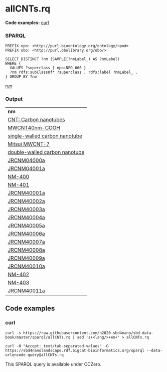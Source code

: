 # allCNTs.rq

**Code examples:** [curl](#curl)

### SPARQL

```sparql
PREFIX npo: <http://purl.bioontology.org/ontology/npo#>
PREFIX obo: <http://purl.obolibrary.org/obo/>

SELECT DISTINCT ?nm (SAMPLE(?nmLabel_) AS ?nmLabel)
WHERE {
  VALUES ?superclass { npo:NPO_606 }
  ?nm rdfs:subClassOf* ?superclass ; rdfs:label ?nmLabel_ .
} GROUP BY ?nm
```

[run](https://sbd4nanolandscape.rdf.bigcat-bioinformatics.org/?q=PREFIX%20npo%3A%20%3Chttp%3A%2F%2Fpurl.bioontology.org%2Fontology%2Fnpo%23%3E%0APREFIX%20obo%3A%20%3Chttp%3A%2F%2Fpurl.obolibrary.org%2Fobo%2F%3E%0A%0ASELECT%20DISTINCT%20%3Fnm%20%28SAMPLE%28%3FnmLabel_%29%20AS%20%3FnmLabel%29%0AWHERE%20%7B%0A%20%20VALUES%20%3Fsuperclass%20%7B%20npo%3ANPO_606%20%7D%0A%20%20%3Fnm%20rdfs%3AsubClassOf*%20%3Fsuperclass%20%3B%20rdfs%3Alabel%20%3FnmLabel_%20.%0A%7D%20GROUP%20BY%20%3Fnm%0A)


### Output

<table>
  <tr>
    <td><b>nm</b></td>
  </tr>
  <tr>
    <td><a href="http://purl.bioontology.org/ontology/npo#NPO_606">CNT: Carbon nanotubes</a></td>
  </tr>
  <tr>
    <td><a href="http://purl.bioontology.org/ontology/npo#NPO_354">MWCNT40nm-COOH</a></td>
  </tr>
  <tr>
    <td><a href="http://purl.bioontology.org/ontology/npo#NPO_943">single-walled carbon nanotube</a></td>
  </tr>
  <tr>
    <td><a href="http://purl.enanomapper.org/onto/ENM_9000239">Mitsui MWCNT-7</a></td>
  </tr>
  <tr>
    <td><a href="http://purl.bioontology.org/ontology/npo#NPO_301">double-walled carbon nanotube</a></td>
  </tr>
  <tr>
    <td><a href="http://purl.enanomapper.org/onto/ENM_9000080">JRCNM04000a</a></td>
  </tr>
  <tr>
    <td><a href="http://purl.enanomapper.org/onto/ENM_9000081">JRCNM04001a</a></td>
  </tr>
  <tr>
    <td><a href="http://purl.enanomapper.org/onto/ENM_9000206">NM-400</a></td>
  </tr>
  <tr>
    <td><a href="http://purl.enanomapper.org/onto/ENM_9000207">NM-401</a></td>
  </tr>
  <tr>
    <td><a href="http://purl.enanomapper.org/onto/ENM_9000216">JRCNM40001a</a></td>
  </tr>
  <tr>
    <td><a href="http://purl.enanomapper.org/onto/ENM_9000217">JRCNM40002a</a></td>
  </tr>
  <tr>
    <td><a href="http://purl.enanomapper.org/onto/ENM_9000218">JRCNM40003a</a></td>
  </tr>
  <tr>
    <td><a href="http://purl.enanomapper.org/onto/ENM_9000219">JRCNM40004a</a></td>
  </tr>
  <tr>
    <td><a href="http://purl.enanomapper.org/onto/ENM_9000220">JRCNM40005a</a></td>
  </tr>
  <tr>
    <td><a href="http://purl.enanomapper.org/onto/ENM_9000221">JRCNM40006a</a></td>
  </tr>
  <tr>
    <td><a href="http://purl.enanomapper.org/onto/ENM_9000222">JRCNM40007a</a></td>
  </tr>
  <tr>
    <td><a href="http://purl.enanomapper.org/onto/ENM_9000223">JRCNM40008a</a></td>
  </tr>
  <tr>
    <td><a href="http://purl.enanomapper.org/onto/ENM_9000224">JRCNM40009a</a></td>
  </tr>
  <tr>
    <td><a href="http://purl.enanomapper.org/onto/ENM_9000225">JRCNM40010a</a></td>
  </tr>
  <tr>
    <td><a href="http://purl.enanomapper.org/onto/ENM_9000229">NM-402</a></td>
  </tr>
  <tr>
    <td><a href="http://purl.enanomapper.org/onto/ENM_9000230">NM-403</a></td>
  </tr>
  <tr>
    <td><a href="http://purl.enanomapper.org/onto/ENM_9000258">JRCNM40011a</a></td>
  </tr>
</table>

## Code examples

### curl

```shell
curl -s https://raw.githubusercontent.com/h2020-sbd4nano/sbd-data-book/master/sparql/allCNTs.rq | sed 's+<lang/>+en+' > allCNTs.rq

curl -H "Accept: text/tab-separated-values" -G https://sbd4nanolandscape.rdf.bigcat-bioinformatics.org/sparql --data-urlencode query@allCNTs.rq
```

This SPARQL query is available under CCZero.
